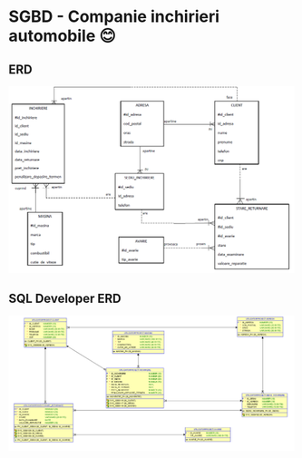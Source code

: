 # SGBD - Companie inchirieri automobile :blush:

<h2>ERD</h2>
<img src="erd.png" alt="ERD">

<h2>SQL Developer ERD</h2>
<img src="sql_dev_erd.png" alt="sql_dev_erd">
